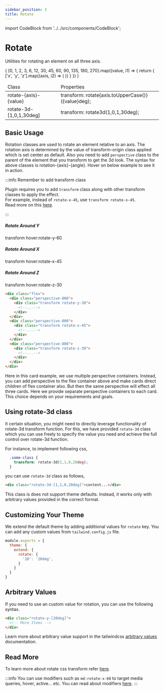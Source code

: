 ```yaml
---
sidebar_position: 3
title: Rotate
---
```

import CodeBlock from '../../src/components/CodeBlock';

# Rotate

Utilities for rotating an element on all three axis.

<div className="table-container">
  <table className="stripped-table" style={{width:'100%'}}>
    <thead>
      <tr>
            <td>Class</td>
            <td>Properties</td>                     
      </tr>
    </thead>
    <tbody>
      {
        [0, 1, 2, 3, 6, 12, 30, 45, 60, 90, 135, 180, 270].map((value, i1) => {
          return <React.Fragment key={i1}>
            {
              ['x', 'y', 'z'].map((axis, i2) => (
                <tr key={i1 + ' ' + i2}>
                        <td>rotate-{axis}-{value}</td>
                        <td>transform: rotate{axis.toUpperCase()}({value}deg);</td>
                </tr>
              ))
            }
            </React.Fragment>
        })
      }              
      <tr>
        <td>rotate-3d-[1,0,1,30deg]</td>
        <td>transform: rotate3d(1,0,1,30deg);</td>
      </tr>
    </tbody>
  </table>
</div>

## Basic Usage

Rotation classes are used to rotate an element relative to an axis. The rotation axis is determined by the value of transform-origin class applied which is set center as default. Also you need to add `perspective` class to the parent of the element that you transform to get the 3d look. The syntax for above classes is rotation-{axis}-{angle}. Hover on below example to see it in action.

:::info Remember to add transform class

Plugin requires you to add `transform` class along with other transform classes to apply the effect.<br/>
For example, instead of `rotate-x-45`, use `transform rotate-x-45`.<br/>
Read more on this [here](/faq/whyTransform).

:::

<CodeBlock className="my-5">
<div className="flex space-x-5">
  <div className="perspective-800">
    <div className="transform transition hover:rotate-y-30 max-w-sm p-6 bg-white border border-gray-400 rounded-lg shadow ">
      <h5 className="mb-2 text-2xl font-semibold text-gray-900">Rotate Around Y</h5>
      <p>transform hover:rotate-y-60</p>
    </div>
  </div>
  <div className="perspective-800">
    <div className="transform transition hover:rotate-x-45 max-w-sm p-6 bg-white border border-gray-400 rounded-lg shadow ">
      <h5 className="mb-2 text-2xl font-semibold text-gray-900">Rotate Around X</h5>
      <p>transform hover:rotate-x-45</p>
    </div>
  </div>
  <div className="perspective-800">
    <div className="transform transition hover:rotate-z-30 max-w-sm p-6 bg-white border border-gray-400 rounded-lg shadow ">
      <h5 className="mb-2 text-2xl font-semibold text-gray-900">Rotate Around Z</h5>
      <p>transform hover:rotate-z-30</p>
    </div>
  </div>
</div>
</CodeBlock>

```html title="Using rotation classes for cards (Above cards use hover: to apply rotation on hover. We exclude it for simplicity)"
<div class="flex">
  <div class="perspective-800">
    <div class="transform rotate-y-30">
      <!--...-->
    </div>
  </div>
  <div class="perspective-800">
    <div class="transform rotate-x-45">
      <!--...-->
    </div>
  </div>
  <div class="perspective-800">
    <div class="transform rotate-z-30">
      <!--...-->
    </div>
  </div>
</div>
```

Here in this card example, we use multiple perspective containers. Instead, you can add perspective to the flex container above and make cards direct children of flex container also. But then the same perspective will effect all three cards. Here we provide separate perspective containers to each card. This choice depends on your requirements and goals.

## Using rotate-3d class

It certain situation, you might need to directly leverage functionality of rotate-3d transform function. 
For this, we have provided `rotate-3d` class which you can use freely to specify the value you need and achieve the full control over rotate-3d function.

For instance, to implement following css,

```css
  .some-class {
    transform: rotate-3d(1,1,0,20deg);
  }
```

you can use `rotate-3d` class as follows,

```html
<div class="rotate-3d-[1,1,0,20deg]">content...</div>
```

This class is does not support theme defaults. Instead, it works only with arbitrary values provided in the correct format.

## Customizing Your Theme

We extend the default theme by adding additional values for `rotate` key. You can add any custom values from `tailwind.config.js` file.

```js title=tailwind.config.js
module.exports = {
  theme: {
    extend: {
      rotate: {
        '20': '20deg',
      }
    }
  }
}
```
## Arbitrary Values

If you need to use an custom value for rotation, you can use the following syntax.

```html
<div class="rotate-y-[20deg]">
  <!-- More Items -->
</div>
```

Learn more about arbitrary value support in the tailwindcss [arbitrary values](https://tailwindcss.com/docs/adding-custom-styles#using-arbitrary-values) documentation.

## Read More

To learn more about rotate css transform refer [here](https://developer.mozilla.org/en-US/docs/Web/CSS/transform-function/rotate).

:::info
You can use modifiers such as `md:rotate-x-60` to target media queries, hover, active... etc. You can read about modifiers [here](https://tailwindcss.com/docs/hover-focus-and-other-states).
:::